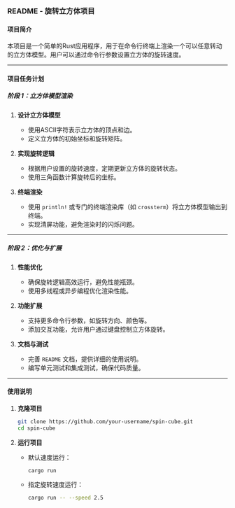 ### README - 旋转立方体项目

#### 项目简介
本项目是一个简单的Rust应用程序，用于在命令行终端上渲染一个可以任意转动的立方体模型。用户可以通过命令行参数设置立方体的旋转速度。

---

#### 项目任务计划


##### 阶段 1：立方体模型渲染
1. **设计立方体模型**
    - 使用ASCII字符表示立方体的顶点和边。
    - 定义立方体的初始坐标和旋转矩阵。

2. **实现旋转逻辑**
    - 根据用户设置的旋转速度，定期更新立方体的旋转状态。
    - 使用三角函数计算旋转后的坐标。

3. **终端渲染**
    - 使用 `println!` 或专门的终端渲染库（如 `crossterm`）将立方体模型输出到终端。
    - 实现清屏功能，避免渲染时的闪烁问题。

---

##### 阶段 2：优化与扩展
1. **性能优化**
    - 确保旋转逻辑高效运行，避免性能瓶颈。
    - 使用多线程或异步编程优化渲染性能。

2. **功能扩展**
    - 支持更多命令行参数，如旋转方向、颜色等。
    - 添加交互功能，允许用户通过键盘控制立方体旋转。

3. **文档与测试**
    - 完善 `README` 文档，提供详细的使用说明。
    - 编写单元测试和集成测试，确保代码质量。

---

#### 使用说明
1. **克隆项目**
   ```bash
   git clone https://github.com/your-username/spin-cube.git
   cd spin-cube
   ```


2. **运行项目**
    - 默认速度运行：
      ```bash
      cargo run
      ```

    - 指定旋转速度运行：
      ```bash
      cargo run -- --speed 2.5
      ```


